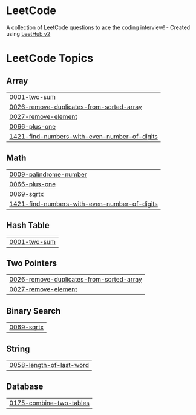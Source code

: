 # LeetCode
A collection of LeetCode questions to ace the coding interview! - Created using [LeetHub v2](https://github.com/arunbhardwaj/LeetHub-2.0)

<!---LeetCode Topics Start-->
# LeetCode Topics
## Array
|  |
| ------- |
| [0001-two-sum](https://github.com/rishabhrm/LeetCode/tree/master/0001-two-sum) |
| [0026-remove-duplicates-from-sorted-array](https://github.com/rishabhrm/LeetCode/tree/master/0026-remove-duplicates-from-sorted-array) |
| [0027-remove-element](https://github.com/rishabhrm/LeetCode/tree/master/0027-remove-element) |
| [0066-plus-one](https://github.com/rishabhrm/LeetCode/tree/master/0066-plus-one) |
| [1421-find-numbers-with-even-number-of-digits](https://github.com/rishabhrm/LeetCode/tree/master/1421-find-numbers-with-even-number-of-digits) |
## Math
|  |
| ------- |
| [0009-palindrome-number](https://github.com/rishabhrm/LeetCode/tree/master/0009-palindrome-number) |
| [0066-plus-one](https://github.com/rishabhrm/LeetCode/tree/master/0066-plus-one) |
| [0069-sqrtx](https://github.com/rishabhrm/LeetCode/tree/master/0069-sqrtx) |
| [1421-find-numbers-with-even-number-of-digits](https://github.com/rishabhrm/LeetCode/tree/master/1421-find-numbers-with-even-number-of-digits) |
## Hash Table
|  |
| ------- |
| [0001-two-sum](https://github.com/rishabhrm/LeetCode/tree/master/0001-two-sum) |
## Two Pointers
|  |
| ------- |
| [0026-remove-duplicates-from-sorted-array](https://github.com/rishabhrm/LeetCode/tree/master/0026-remove-duplicates-from-sorted-array) |
| [0027-remove-element](https://github.com/rishabhrm/LeetCode/tree/master/0027-remove-element) |
## Binary Search
|  |
| ------- |
| [0069-sqrtx](https://github.com/rishabhrm/LeetCode/tree/master/0069-sqrtx) |
## String
|  |
| ------- |
| [0058-length-of-last-word](https://github.com/rishabhrm/LeetCode/tree/master/0058-length-of-last-word) |
## Database
|  |
| ------- |
| [0175-combine-two-tables](https://github.com/rishabhrm/LeetCode/tree/master/0175-combine-two-tables) |
<!---LeetCode Topics End-->